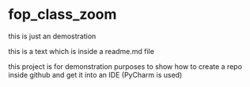 # fop_class_zoom
this is just an demostration

this is a text which is inside a readme.md file

this project is for demonstration purposes to show how to create a repo inside github and get it into an IDE (PyCharm is used)

